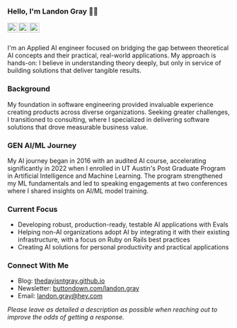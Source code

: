 ### Hello, I'm Landon Gray 👋🏾

<a href="https://twitter.com/thedayisntgray">
<img align="left" alt="Landon Gray | Twitter" width="22px" src="https://cdn.jsdelivr.net/npm/simple-icons@v3/icons/twitter.svg" />
</a>
<a href="https://www.linkedin.com/in/thedayisntgray/">
<img align="left" alt="Landon Gray | LinkedIn" width="22px" src="https://cdn.jsdelivr.net/npm/simple-icons@v3/icons/linkedin.svg" />
</a>
<a href="https://github.com/thedayisntgray">
<img align="left" alt="Landon Gray | GitHub" width="22px" src="https://cdn.jsdelivr.net/npm/simple-icons@v3/icons/github.svg" />
</a>

<br />
<br />

I'm an Applied AI engineer focused on bridging the gap between theoretical AI concepts and their practical, real-world applications. My approach is hands-on: I believe in understanding theory deeply, but only in service of building solutions that deliver tangible results.

### Background
My foundation in software engineering provided invaluable experience creating products across diverse organizations. Seeking greater challenges, I transitioned to consulting, where I specialized in delivering software solutions that drove measurable business value.

### GEN AI/ML Journey
My AI journey began in 2016 with an audited AI course, accelerating significantly in 2022 when I enrolled in UT Austin's Post Graduate Program in Artificial Intelligence and Machine Learning. The program strengthened my ML fundamentals and led to speaking engagements at two conferences where I shared insights on AI/ML model training.

### Current Focus
- Developing robust, production-ready, testable AI applications with Evals
- Helping non-AI organizations adopt AI by integrating it with their existing infrastructure, with a focus on Ruby on Rails best practices
- Creating AI solutions for personal productivity and practical applications

### Connect With Me
- Blog: [thedayisntgray.github.io](https://thedayisntgray.github.io/)
- Newsletter: [buttondown.com/landon.gray](https://buttondown.com/landon.gray)
- Email: landon.gray@hey.com

*Please leave as detailed a description as possible when reaching out to improve the odds of getting a response.*

[TODO: - Pull block content into this page using github actions]: # 
